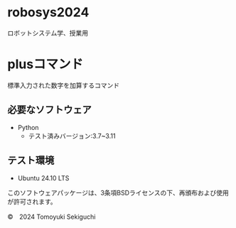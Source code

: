 # robosys2024
ロボットシステム学、授業用

# plusコマンド


標準入力された数字を加算するコマンド

## 必要なソフトウェア
- Python
  - テスト済みバージョン:3.7~3.11

## テスト環境
- Ubuntu 24.10 LTS

このソフトウェアパッケージは、3条項BSDライセンスの下、再頒布および使用が許可されます。

©　2024 Tomoyuki Sekiguchi
